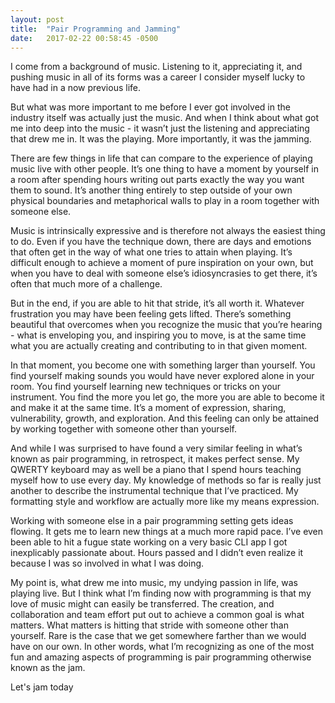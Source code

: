 ```yaml
---
layout: post
title:  "Pair Programming and Jamming"
date:   2017-02-22 00:58:45 -0500
---
```



I come from a background of music. Listening to it, appreciating it, and pushing music in all of its forms was a career I consider myself lucky to have had in a now previous life.

But what was more important to me before I ever got involved in the industry itself was actually just the music. And when I think about what got me into deep into the music - it wasn’t just the listening and appreciating that drew me in. It was the playing. More importantly, it was the jamming.

There are few things in life that can compare to the experience of playing music live with other people. It’s one thing to have a moment by yourself in a room after spending hours writing out parts exactly the way you want them to sound. It’s another thing entirely to step outside of your own physical boundaries and metaphorical walls to play in a room together with someone else.

Music is intrinsically expressive and is therefore not always the easiest thing to do. Even if you have the technique down, there are days and emotions that often get in the way of what one tries to attain when playing. It’s difficult enough to achieve a moment of pure inspiration on your own, but when you have to deal with someone else’s idiosyncrasies to get there, it’s often that much more of a challenge.

But in the end, if you are able to hit that stride, it’s all worth it. Whatever frustration you may have been feeling gets lifted. There’s something beautiful that overcomes when you recognize the music that you’re hearing - what is enveloping you, and inspiring you to move, is at the same time what you are actually creating and contributing to in that given moment.

In that moment, you become one with something larger than yourself. You find yourself making sounds you would have never explored alone in your room. You find yourself learning new techniques or tricks on your instrument. You find the more you let go, the more you are able to become it and make it at the same time. It’s a moment of expression, sharing, vulnerability, growth, and exploration. And this feeling can only be attained by working together with someone other than yourself.

And while I was surprised to have found a very similar feeling in what’s known as pair programming, in retrospect, it makes perfect sense. My QWERTY keyboard may as well be a piano that I spend hours teaching myself how to use every day. My knowledge of methods so far is really just another to describe the instrumental technique that I’ve practiced. My formatting style and workflow are actually more like my means expression. 

Working with someone else in a pair programming setting gets ideas flowing. It gets me to learn new things at a much more rapid pace. I’ve even been able to hit a fugue state working on a very basic CLI app I got inexplicably passionate about. Hours passed and I didn’t even realize it because I was so involved in what I was doing. 

My point is, what drew me into music, my undying passion in life, was playing live. But I think what I’m finding now with programming is that my love of music might can easily be transferred. The creation, and collaboration and team effort put out to achieve a common goal is what matters. What matters is hitting that stride with someone other than yourself. Rare is the case that we get somewhere farther than we would have on our own. In other words, what I’m recognizing as one of the most fun and amazing aspects of programming is pair programming otherwise known as the jam.

Let's jam today

